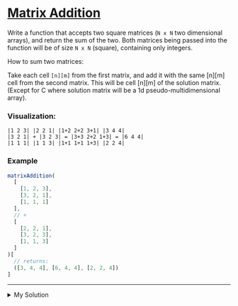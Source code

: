 # [Matrix Addition](https://www.codewars.com/kata/526233aefd4764272800036f)

Write a function that accepts two square matrices (`N x N` two dimensional arrays), and return the sum of the two. Both matrices being passed into the function will be of size `N x N` (square), containing only integers.

How to sum two matrices:

Take each cell `[n][m]` from the first matrix, and add it with the same [n][m] cell from the second matrix. This will be cell [n][m] of the solution matrix. (Except for C where solution matrix will be a 1d pseudo-multidimensional array).

### Visualization:

```
|1 2 3| |2 2 1| |1+2 2+2 3+1| |3 4 4|
|3 2 1| + |3 2 3| = |3+3 2+2 1+3| = |6 4 4|
|1 1 1| |1 1 3| |1+1 1+1 1+3| |2 2 4|
```

### Example

```js
matrixAddition(
  [
    [1, 2, 3],
    [3, 2, 1],
    [1, 1, 1]
  ],
  // +
  [
    [2, 2, 1],
    [3, 2, 3],
    [1, 1, 3]
  ]
)[
  // returns:
  ([3, 4, 4], [6, 4, 4], [2, 2, 4])
]
```

---

<details><summary>My Solution</summary>

```js
function matrixAddition(a, b) {
  // Iterate over each row of matrix 'a'
  return a.map((aRow, i) =>
    // For each element in the row, add the corresponding element from matrix 'b'
    aRow.map((aElement, j) => aElement + b[i][j])
  )
}
```

</details>
